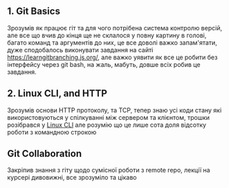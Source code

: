 ## 1. Git Basics
Зрозумів як працює гіт та для чого потрібена система контролю версій, але все що вчив до кінця ще не склалося у повну картину в голові, багато команд та аргументів до них, це все доволі важко запам'ятати, дуже сподобалось виконувати завдання на сайті https://learngitbranching.js.org/, але важко уявити як все це робити без інтерфейсу через git bash, на жаль, мабуть, довше всіх робив це завдання.
## 2. Linux CLI, and HTTP 
Зрозумів основи HTTP протоколу, та TCP, тепер знаю усі коди стану які використовуються у спілкуванні між сервером та клієнтом, трошки розібрався у [Linux CLI](https://github.com/GramenCeleritas/kottans-frontend/blob/main/task_linux_cli/Linux%20Survival%20Quiz.md) але розумію що це лише сота доля відсотку роботи з командною строкою
 ## Git Collaboration
Закріпив знання з гіту щодо сумісної роботи з remote repo, лекції на курсері дивовижні, все зрозуміло та цікаво
